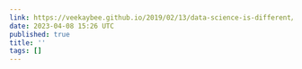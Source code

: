 ```yaml
---
link: https://veekaybee.github.io/2019/02/13/data-science-is-different/
date: 2023-04-08 15:26 UTC
published: true
title: ''
tags: []
---
```



